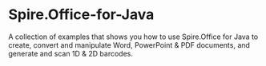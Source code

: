 # Spire.Office-for-Java
A collection of examples that shows you how to use Spire.Office for Java to create, convert and manipulate Word, PowerPoint &amp; PDF documents, and generate and scan 1D &amp; 2D barcodes.
